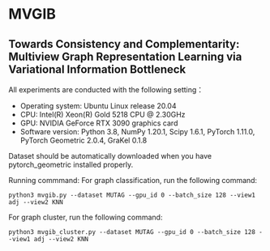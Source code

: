 # MVGIB
## Towards Consistency and Complementarity: Multiview Graph Representation Learning via Variational Information Bottleneck

All experiments are conducted with the following setting：
- Operating system: Ubuntu Linux release 20.04
- CPU: Intel(R) Xeon(R) Gold 5218 CPU @ 2.30GHz 
- GPU: NVIDIA GeForce RTX 3090 graphics card 
- Software version: Python 3.8, NumPy 1.20.1, Scipy 1.6.1,  PyTorch 1.11.0, PyTorch Geometric 2.0.4, GraKel 0.1.8

Dataset should be automatically downloaded when you have pytorch_geometric installed properly.

Running commmand: 
For graph classification, run the following command:
```shell
python3 mvgib.py --dataset MUTAG --gpu_id 0 --batch_size 128 --view1 adj --view2 KNN
```

For graph cluster, run the following command:
```shell
python3 mvgib_cluster.py --dataset MUTAG --gpu_id 0 --batch_size 128 --view1 adj --view2 KNN
```
